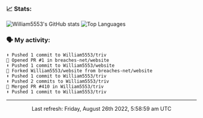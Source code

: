 ### 📈 Stats:
![William5553's GitHub stats](https://github-readme-stats.vercel.app/api?username=william5553&show_icons=true)
![Top Languages](https://github-readme-stats.vercel.app/api/top-langs/?username=william5553&langs_count=10&layout=compact)

### 🗣 My activity:
```
⬆️ Pushed 1 commit to William5553/triv
💪 Opened PR #1 in breaches-net/website
⬆️ Pushed 1 commit to William5553/website
🍴 Forked William5553/website from breaches-net/website
⬆️ Pushed 1 commit to William5553/triv
⬆️ Pushed 2 commits to William5553/triv
🎉 Merged PR #410 in William5553/triv
⬆️ Pushed 1 commit to William5553/triv
```

------------
<p align="center">Last refresh: Friday, August 26th 2022, 5:58:59 am UTC</p>
